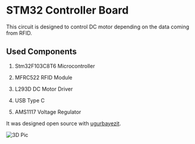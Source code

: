 # STM32 Controller Board

This circuit is designed to control DC motor depending
on the data coming from RFID. 

## Used Components

1.  Stm32F103C8T6 Microcontroller

2.  MFRC522 RFID Module

3.  L293D DC Motor Driver

4.  USB Type C

5.  AMS1117 Voltage Regulator

It was designed open source with [ugurbayezit](https://github.com/ugurbayezit).

![3D Pic](https://www.hizliresim.com/r3o5cry][img]https://i.hizliresim.com/r3o5cry.PNG)
